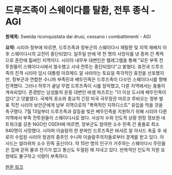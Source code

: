 # 드루즈족이 스웨이다를 탈환, 전투 종식 - AGI

**원제목:** Sweida riconquistata dai drusi, cessano i combattimenti - AGI

**요약:** 시리아 정부에 따르면, 드루즈족과 정부군의 스웨이다시 재탈환 및 지역 재배치 이후 스웨이다시의 교전이 중단되었다.  일주일 만에 약 천 명의 사망자를 낸 종파 간 폭력으로 혼란에 휩싸인 지역이다. 시리아 내무부 대변인은 텔레그램을 통해 "모든 부족 전투원들이 스웨이다시에서 철수했고 시내 전투는 중단되었다"고 밝혔다.  휴전과 드루즈족의 진격 시리아 임시 대통령 아흐메드 알 샤라아는 토요일 즉각적인 휴전을 선포했지만, 정부군과 연합한 수니파 부족민과 베두인족은 드루즈족이 다수인 스웨이다시를 향해 진격했다. 그러나 하루가 끝날 무렵 드루즈족이 시를 장악했고, 다른 지역에서는 충돌이 계속되었다. 존경받는 남성들의 운동 대변인 바셈 파즈르는 "더 이상 도시에 베두인족이 없다"고 덧붙였다. 국제적 호소와 종교적 긴장 미국 국무장관 마르코 루비오는 정부 발표 직전 시리아 보안군에게 남부 지역으로의 "폭력적인 지하디스트" 유입을 막을 것을 촉구했다. 7월 13일부터 드루즈족과 갈등을 빚은 베두인족을 지원하기 위해 시리아 다른 지역에서 부족 전투원들이 스웨이다시로 왔다. 사상자 수와 인도적 상황 현장 정보원 네트워크를 갖춘 NGO인 OSDH에 따르면, 정부군도 참여한 소수 민족 간 충돌로 최소 940명이 사망했다.  시아파 이슬람의 한 분파인 드루즈족은 바샤르 알 아사드 축출 후 새로이 수립된 시리아 정권의 중추인 수니파 이슬람주의자들로부터 경계를 받고 있다. 아사드는 알라위파 소수 민족 출신이다. 약 15만 명의 인구가 거주하는 스웨이다시 주민들은 집에 갇혀 물과 전기가 없고 통신도 두절된 채 지내고 있다. 반복적인 인도적 지원 요청에도 불구하고 식량이 부족하다.

[원문 링크](https://www.agi.it/estero/news/2025-07-20/siria-sweida-drusi-cessate-il-fuoco-tribali-940-morti-32379162/)
